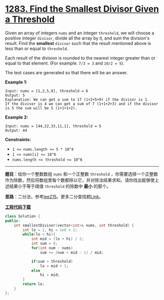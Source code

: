 # [1283. Find the Smallest Divisor Given a Threshold](https://leetcode.com/problems/find-the-smallest-divisor-given-a-threshold/)

Given an array of integers `nums` and an integer `threshold`, we will choose a positive integer `divisor`, divide all the array by it, and sum the division's result. Find the **smallest** `divisor` such that the result mentioned above is less than or equal to `threshold`.

Each result of the division is rounded to the nearest integer greater than or equal to that element. (For example: `7/3 = 3` and `10/2 = 5`).

The test cases are generated so that there will be an answer.

**Example 1:**

```
Input: nums = [1,2,5,9], threshold = 6
Output: 5
Explanation: We can get a sum to 17 (1+2+5+9) if the divisor is 1.
If the divisor is 4 we can get a sum of 7 (1+1+2+3) and if the divisor is 5 the sum will be 5 (1+1+1+2).
```

**Example 2:**

```
Input: nums = [44,22,33,11,1], threshold = 5
Output: 44
```

**Constraints:**

- `1 <= nums.length <= 5 * 10^4`
- `1 <= nums[i] <= 10^6`
- `nums.length <= threshold <= 10^6`

-----

**题目**：给你一个整数数组 `nums` 和一个正整数 `threshold` ，你需要选择一个正整数作为除数，然后将数组里每个数都除以它，并对除法结果求和。请你找出能够使上述结果小于等于阈值 `threshold` 的除数中 **最小** 的那个。

**思路**：二分法，参考[lee215](https://leetcode.com/problems/find-the-smallest-divisor-given-a-threshold/discuss/446376/JavaC%2B%2BPython-Binary-Search)。更多二分查找题[Link](https://shenkh.blog.csdn.net/article/details/123302219)。

[**工程代码下载**](https://github.com/shenkh/leetcode)

```cpp
class Solution {
public:
    int smallestDivisor(vector<int>& nums, int threshold) {
        int lo = 1, hi = 1e6 + 1;
        while(lo < hi){
            int mid = (lo + hi) / 2;
            int sum = 0;
            for(int num : nums)
                sum += (num + mid - 1) / mid;

            if(sum > threshold)
                lo = mid + 1;
            else
                hi = mid;
        }
        return lo;
    }
};
```
